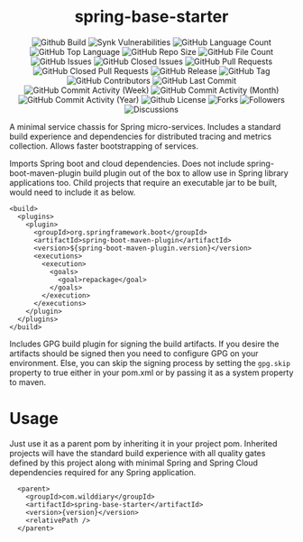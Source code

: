 <h1 align="center" style="font-weight: bold; margin-top: 20px; margin-bottom: 20px;">spring-base-starter </h1>

<p align="center">

  <img alt="Github Build" src="https://img.shields.io/github/actions/workflow/status/Wilddiary/spring-base-starter/maven-release.yml" />
  <img alt="Synk Vulnerabilities" src="https://img.shields.io/snyk/vulnerabilities/github/Wilddiary/spring-base-starter" />
  <img alt="GitHub Language Count" src="https://img.shields.io/github/languages/count/Wilddiary/spring-base-starter" />
  <img alt="GitHub Top Language" src="https://img.shields.io/github/languages/top/Wilddiary/spring-base-starter" />
  <img alt="GitHub Repo Size" src="https://img.shields.io/github/repo-size/Wilddiary/spring-base-starter" />
  <img alt="GitHub File Count" src="https://img.shields.io/github/directory-file-count/Wilddiary/spring-base-starter" />
  <img alt="GitHub Issues" src="https://img.shields.io/github/issues/Wilddiary/spring-base-starter" />
  <img alt="GitHub Closed Issues" src="https://img.shields.io/github/issues-closed/Wilddiary/spring-base-starter" />
  <img alt="GitHub Pull Requests" src="https://img.shields.io/github/issues-pr/Wilddiary/spring-base-starter" />
  <img alt="GitHub Closed Pull Requests" src="https://img.shields.io/github/issues-pr-closed/Wilddiary/spring-base-starter" />
  <img alt="GitHub Release" src="https://img.shields.io/github/v/release/Wilddiary/spring-base-starter?date_order_by=created_at&sort=date" />
  <img alt="GitHub Tag" src="https://img.shields.io/github/v/tag/Wilddiary/spring-base-starter" />
  <img alt="GitHub Contributors" src="https://img.shields.io/github/contributors/Wilddiary/spring-base-starter" />
  <img alt="GitHub Last Commit" src="https://img.shields.io/github/last-commit/Wilddiary/spring-base-starter" />
  <img alt="GitHub Commit Activity (Week)" src="https://img.shields.io/github/commit-activity/w/Wilddiary/spring-base-starter" />
  <img alt="GitHub Commit Activity (Month)" src="https://img.shields.io/github/commit-activity/m/Wilddiary/spring-base-starter" />
  <img alt="GitHub Commit Activity (Year)" src="https://img.shields.io/github/commit-activity/y/Wilddiary/spring-base-starter" />
  <img alt="Github License" src="https://img.shields.io/github/license/Wilddiary/spring-base-starter" />
  <img alt="Forks" src="https://img.shields.io/github/forks/Wilddiary/spring-base-starter" />
  <img alt="Followers" src="https://img.shields.io/github/followers/Wilddiary" />
  <img alt="Discussions" src="https://img.shields.io/github/discussions/Wilddiary/spring-base-starter" />

</p>

A minimal service chassis for Spring micro-services. Includes a standard build experience and dependencies for distributed tracing and metrics collection. Allows faster bootstrapping of services.

Imports Spring boot and cloud dependencies. Does not include spring-boot-maven-plugin build plugin out of the box to allow use in Spring library applications too. Child projects that require an executable jar to be built, would need to include it as below.

```
<build>
  <plugins>
    <plugin>
      <groupId>org.springframework.boot</groupId>
      <artifactId>spring-boot-maven-plugin</artifactId>
      <version>${spring-boot-maven-plugin.version}</version>
      <executions>
        <execution>
          <goals>
            <goal>repackage</goal>
          </goals>
        </execution>
      </executions>
    </plugin>
  </plugins>
</build>
```

Includes GPG build plugin for signing the build artifacts. If you desire the artifacts should be signed then you need to configure GPG on your environment. Else, you can skip the signing process by setting the `gpg.skip` property to true either in your pom.xml or by passing it as a system property to maven.

# Usage

Just use it as a parent pom by inheriting it in your project pom. Inherited projects will have the standard build experience with all quality gates defined by this project along with minimal Spring and Spring Cloud dependencies required for any Spring application. 
```
  <parent>
    <groupId>com.wilddiary</groupId>
    <artifactId>spring-base-starter</artifactId>
    <version>{version}</version>
    <relativePath />
  </parent>
```
